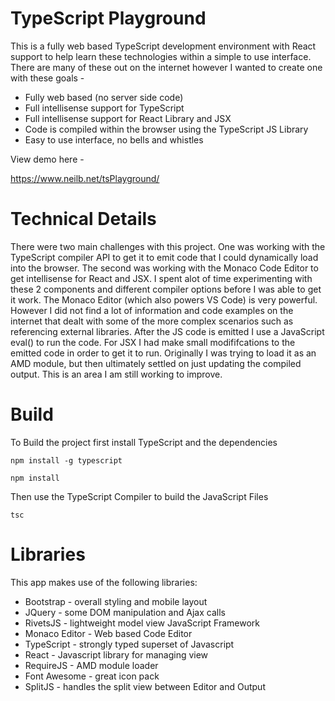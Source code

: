 # TypeScript Playground
This is a fully web based TypeScript development environment with React support to help learn these technologies within a simple to use interface. There are many of these out on the internet however I wanted to create one with these goals -

- Fully web based (no server side code)
- Full intellisense support for TypeScript 
- Full intellisense support for React Library and JSX
- Code is compiled within the browser using the TypeScript JS Library
- Easy to use interface, no bells and whistles

View demo here -

https://www.neilb.net/tsPlayground/


# Technical Details
There were two main challenges with this project. One was working with the TypeScript compiler API to get it to emit code that I could dynamically load into the browser. The second was working with the Monaco Code Editor to get intellisense for React and JSX. I spent alot of time experimenting with these 2 components and different compiler options before I was able to get it work. The Monaco Editor (which also powers VS Code) is very powerful. However I did not find a lot of information and code examples on the internet that dealt with some of the more complex scenarios such as referencing external libraries. After the JS code is emitted I use a JavaScript eval() to run the code. For JSX I had make small modififcations to the emitted code in order to get it to run. Originally I was trying to load it as an AMD module, but then ultimately settled on just updating the compiled output. This is an area I am still working to improve.


# Build
To Build the project first install TypeScript and the dependencies

`npm install -g typescript`

`npm install`

Then use the TypeScript Compiler to build the JavaScript Files

`tsc`

# Libraries
This app makes use of the following libraries:

- Bootstrap - overall styling and mobile layout 
- JQuery - some DOM manipulation and Ajax calls
- RivetsJS - lightweight model view JavaScript Framework
- Monaco Editor - Web based Code Editor
- TypeScript - strongly typed superset of Javascript 
- React - Javascript library for managing view 
- RequireJS - AMD module loader
- Font Awesome - great icon pack
- SplitJS - handles the split view between Editor and Output

